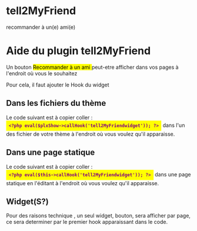 # tell2MyFriend
recommander à un(e) ami(e)

<div>
	<h1>Aide du plugin tell2MyFriend</h1>
	<p>Un bouton <mark>Recommander à un ami </mark> peut-etre afficher dans vos pages à l'endroit où vous le souhaitez</p>
	<p>Pour cela, il faut ajouter le Hook du widget</p>
	<h2>Dans les fichiers du thème</h2>
	<p>Le code suivant est à copier coller : 
	<mark style="color:purple;font-weight:bold;padding:0.5em;display:inline-block;vertical-align:middle;"><code>&lt;?php eval($plxShow->callHook('tell2MyFriendwidget')); ?&gt;</code></mark>
	dans l'un des fichier de votre thème à l'endroit où vous voulez qu'il apparaisse.
	</p>
	<h2>Dans une page statique</h2>
	<p>Le code suivant est à copier coller : 
	<mark style="color:purple;font-weight:bold;padding:0.5em;display:inline-block;vertical-align:middle;"><code>&lt;?php eval($this->callHook('tell2MyFriendwidget')); ?&gt;</code></mark>
	dans une page statique en l'éditant à l'endroit où vous voulez qu'il apparaisse.
	</p>
	<h2>Widget(S?)</h2>
	<p>Pour des raisons technique , un seul widget, bouton, sera afficher par page, ce sera determiner par le premier hook apparaissant dans le code.</p>
</div>
